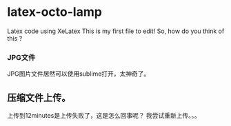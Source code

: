 # latex-octo-lamp
Latex code using XeLatex
This is my first file to edit!
So, how do you think of this ?

### JPG文件
JPG图片文件居然可以使用sublime打开，太神奇了。	

## 压缩文件上传。
上传到12minutes是上传失败了，这是怎么回事呢？	
我尝试重新上传。。。